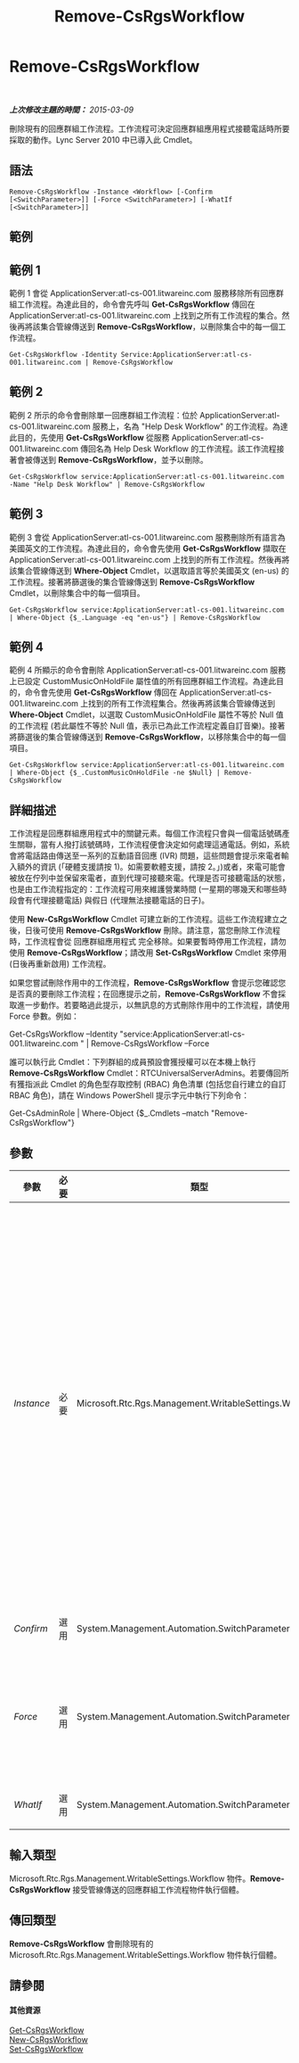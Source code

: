 ﻿---
title: Remove-CsRgsWorkflow
TOCTitle: Remove-CsRgsWorkflow
ms:assetid: 9626df55-e3ed-478a-a485-f2a9abcf493b
ms:mtpsurl: https://technet.microsoft.com/zh-tw/library/Gg398765(v=OCS.15)
ms:contentKeyID: 49291745
ms.date: 08/10/2015
mtps_version: v=OCS.15
ms.translationtype: HT
---

# Remove-CsRgsWorkflow

 

_**上次修改主題的時間：** 2015-03-09_

刪除現有的回應群組工作流程。工作流程可決定回應群組應用程式接聽電話時所要採取的動作。Lync Server 2010 中已導入此 Cmdlet。

## 語法

    Remove-CsRgsWorkflow -Instance <Workflow> [-Confirm [<SwitchParameter>]] [-Force <SwitchParameter>] [-WhatIf [<SwitchParameter>]]

## 範例

## 範例 1

範例 1 會從 ApplicationServer:atl-cs-001.litwareinc.com 服務移除所有回應群組工作流程。為達此目的，命令會先呼叫 **Get-CsRgsWorkflow** 傳回在 ApplicationServer:atl-cs-001.litwareinc.com 上找到之所有工作流程的集合。然後再將該集合管線傳送到 **Remove-CsRgsWorkflow**，以刪除集合中的每一個工作流程。

    Get-CsRgsWorkflow -Identity Service:ApplicationServer:atl-cs-001.litwareinc.com | Remove-CsRgsWorkflow

## 範例 2

範例 2 所示的命令會刪除單一回應群組工作流程：位於 ApplicationServer:atl-cs-001.litwareinc.com 服務上，名為 "Help Desk Workflow" 的工作流程。為達此目的，先使用 **Get-CsRgsWorkflow** 從服務 ApplicationServer:atl-cs-001.litwareinc.com 傳回名為 Help Desk Workflow 的工作流程。該工作流程接著會被傳送到 **Remove-CsRgsWorkflow**，並予以刪除。

    Get-CsRgsWorkflow service:ApplicationServer:atl-cs-001.litwareinc.com -Name "Help Desk Workflow" | Remove-CsRgsWorkflow

## 範例 3

範例 3 會從 ApplicationServer:atl-cs-001.litwareinc.com 服務刪除所有語言為美國英文的工作流程。為達此目的，命令會先使用 **Get-CsRgsWorkflow** 擷取在 ApplicationServer:atl-cs-001.litwareinc.com 上找到的所有工作流程。然後再將該集合管線傳送到 **Where-Object** Cmdlet，以選取語言等於美國英文 (en-us) 的工作流程。接著將篩選後的集合管線傳送到 **Remove-CsRgsWorkflow** Cmdlet，以刪除集合中的每一個項目。

    Get-CsRgsWorkflow service:ApplicationServer:atl-cs-001.litwareinc.com | Where-Object {$_.Language -eq "en-us"} | Remove-CsRgsWorkflow

## 範例 4

範例 4 所顯示的命令會刪除 ApplicationServer:atl-cs-001.litwareinc.com 服務上已設定 CustomMusicOnHoldFile 屬性值的所有回應群組工作流程。為達此目的，命令會先使用 **Get-CsRgsWorkflow** 傳回在 ApplicationServer:atl-cs-001.litwareinc.com 上找到的所有工作流程集合。然後再將該集合管線傳送到 **Where-Object** Cmdlet，以選取 CustomMusicOnHoldFile 屬性不等於 Null 值的工作流程 (若此屬性不等於 Null 值，表示已為此工作流程定義自訂音樂)。接著將篩選後的集合管線傳送到 **Remove-CsRgsWorkflow**，以移除集合中的每一個項目。

    Get-CsRgsWorkflow service:ApplicationServer:atl-cs-001.litwareinc.com | Where-Object {$_.CustomMusicOnHoldFile -ne $Null} | Remove-CsRgsWorkflow

## 詳細描述

工作流程是回應群組應用程式中的關鍵元素。每個工作流程只會與一個電話號碼產生關聯，當有人撥打該號碼時，工作流程便會決定如何處理這通電話。例如，系統會將電話路由傳送至一系列的互動語音回應 (IVR) 問題，這些問題會提示來電者輸入額外的資訊 (「硬體支援請按 1)。如需要軟體支援，請按 2。」)或者，來電可能會被放在佇列中並保留來電者，直到代理可接聽來電。代理是否可接聽電話的狀態，也是由工作流程指定的：工作流程可用來維護營業時間 (一星期的哪幾天和哪些時段會有代理接聽電話) 與假日 (代理無法接聽電話的日子)。

使用 **New-CsRgsWorkflow** Cmdlet 可建立新的工作流程。這些工作流程建立之後，日後可使用 **Remove-CsRgsWorkflow** 刪除。請注意，當您刪除工作流程時，工作流程會從 回應群組應用程式 完全移除。如果要暫時停用工作流程，請勿使用 **Remove-CsRgsWorkflow**；請改用 **Set-CsRgsWorkflow** Cmdlet 來停用 (日後再重新啟用) 工作流程。

如果您嘗試刪除作用中的工作流程，**Remove-CsRgsWorkflow** 會提示您確認您是否真的要刪除工作流程；在回應提示之前，**Remove-CsRgsWorkflow** 不會採取進一步動作。若要略過此提示，以無訊息的方式刪除作用中的工作流程，請使用 Force 參數。例如：

Get-CsRgsWorkflow –Identity "service:ApplicationServer:atl-cs-001.litwareinc.com " | Remove-CsRgsWorkflow –Force

誰可以執行此 Cmdlet：下列群組的成員預設會獲授權可以在本機上執行 **Remove-CsRgsWorkflow** Cmdlet：RTCUniversalServerAdmins。若要傳回所有獲指派此 Cmdlet 的角色型存取控制 (RBAC) 角色清單 (包括您自行建立的自訂 RBAC 角色)，請在 Windows PowerShell 提示字元中執行下列命令：

Get-CsAdminRole | Where-Object {$\_.Cmdlets –match "Remove-CsRgsWorkflow"}

## 參數


<table>
<colgroup>
<col style="width: 25%" />
<col style="width: 25%" />
<col style="width: 25%" />
<col style="width: 25%" />
</colgroup>
<thead>
<tr class="header">
<th>參數</th>
<th>必要</th>
<th>類型</th>
<th>說明</th>
</tr>
</thead>
<tbody>
<tr class="odd">
<td><p><em>Instance</em></p></td>
<td><p>必要</p></td>
<td><p>Microsoft.Rtc.Rgs.Management.WritableSettings.Workflow</p></td>
<td><p>指向要移除之工作流程的物件參考。將工作流程物件傳送到 <strong>Remove-CsRgsWorkflow</strong> 時，您可以省略 Instance 參數。</p>
<p>若要使用 Instance 參數，請使用類似下列的命令：</p>
<p>$x = Get-CsRgsWorkflow –Identity ApplicationServer:atl-cs-001.litwareinc.com /1987d3c2-4544-489d-bbe3-59f79f530a83</p>
<p>Remove-CsRgsWorkflow –Instance $x</p>
<p>請注意，使用 Instance 參數時，您一次只能移除一個工作流程。這表示物件參考 ($x) 不能包含多個工作流程物件。</p></td>
</tr>
<tr class="even">
<td><p><em>Confirm</em></p></td>
<td><p>選用</p></td>
<td><p>System.Management.Automation.SwitchParameter</p></td>
<td><p>在執行命令前先提示確認。</p></td>
</tr>
<tr class="odd">
<td><p><em>Force</em></p></td>
<td><p>選用</p></td>
<td><p>System.Management.Automation.SwitchParameter</p></td>
<td><p>強制移除工作流程。如果此參數存在，即使工作流程目前處於作用狀態，它仍然會被刪除而不會有警告。若未指定此參數，則系統會要求您確認是否要刪除所有作用中的工作流程。</p></td>
</tr>
<tr class="even">
<td><p><em>WhatIf</em></p></td>
<td><p>選用</p></td>
<td><p>System.Management.Automation.SwitchParameter</p></td>
<td><p>說明執行命令時若不實際執行命令的後果。</p></td>
</tr>
</tbody>
</table>


## 輸入類型

Microsoft.Rtc.Rgs.Management.WritableSettings.Workflow 物件。**Remove-CsRgsWorkflow** 接受管線傳送的回應群組工作流程物件執行個體。

## 傳回類型

**Remove-CsRgsWorkflow** 會刪除現有的 Microsoft.Rtc.Rgs.Management.WritableSettings.Workflow 物件執行個體。

## 請參閱

#### 其他資源

[Get-CsRgsWorkflow](get-csrgsworkflow.md)  
[New-CsRgsWorkflow](new-csrgsworkflow.md)  
[Set-CsRgsWorkflow](set-csrgsworkflow.md)


